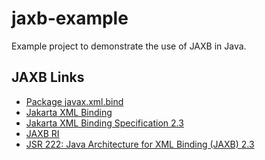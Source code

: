 jaxb-example
============

Example project to demonstrate the use of JAXB in Java.

## JAXB Links

* [Package javax.xml.bind](https://jakarta.ee/specifications/xml-binding/2.3/apidocs/javax/xml/bind/package-summary.html)
* [Jakarta XML Binding](https://projects.eclipse.org/projects/ee4j.jaxb)
* [Jakarta XML Binding Specification 2.3](https://jakarta.ee/specifications/xml-binding/2.3/)
* [JAXB RI](https://eclipse-ee4j.github.io/jaxb-ri/)
* [JSR 222: Java Architecture for XML Binding (JAXB) 2.3](https://www.jcp.org/en/jsr/detail?id=222)
